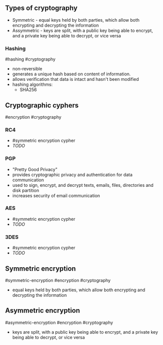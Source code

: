 
## Types of cryptography

- Symmetric - equal keys held by both parties, which allow both encrypting and decrypting the information
- Assymmetric - keys are split, with a public key being able to encrypt, and a private key being able to decrypt, or vice versa


### Hashing
#hashing #cryptography 
- non-reversible
- generates a unique hash based on content of information. 
- allows verification that data is intact and hasn't been modified
- hashing algorithms:
	- SHA256

## Cryptographic cyphers
#encryption #cryptography 

### RC4 
- #symmetric encryption cypher
-  *TODO* 

### PGP 
- "Pretty Good Privacy"
-  provides cryptographic privacy and authentication for data communication
- used to sign, encrypt, and decrypt texts, emails, files, directories and disk partition
- increases security of email communication 

### AES 
- #symmetric encryption cypher
-  *TODO* 

### 3DES 
- #symmetric encryption cypher
-  *TODO* 

## Symmetric encryption
#symmetric-encryption #encryption #cryptography 

- equal keys held by both parties, which allow both encrypting and decrypting the information


## Asymmetric encryption
#asymmetric-encryption #encryption #cryptography 

- keys are split, with a public key being able to encrypt, and a private key being able to decrypt, or vice versa
